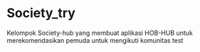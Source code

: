 # Society_try
 Kelompok Society-hub yang membuat aplikasi HOB-HUB untuk merekomendasikan pemuda untuk mengikuti komunitas
 test

